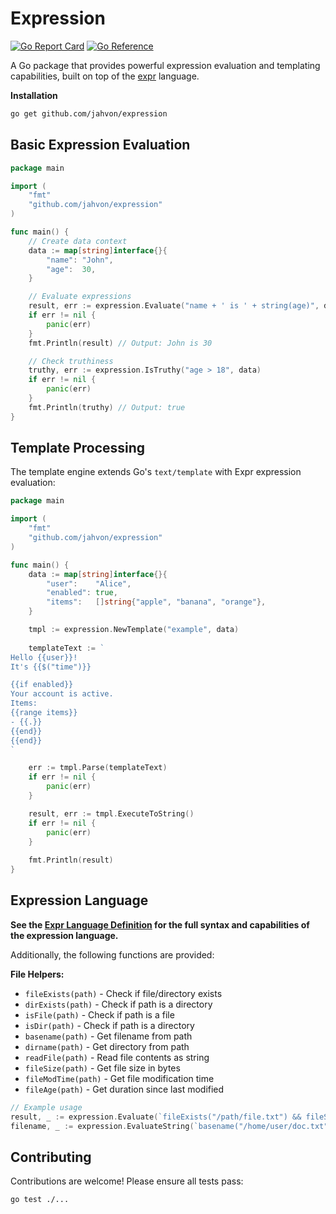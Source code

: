 # Expression

[![Go Report Card](https://goreportcard.com/badge/github.com/jahvon/expression)](https://goreportcard.com/report/github.com/jahvon/expression)
[![Go Reference](https://pkg.go.dev/badge/github.com/jahvon/expression.svg)](https://pkg.go.dev/github.com/jahvon/expression)

A Go package that provides powerful expression evaluation and templating capabilities, 
built on top of the [expr](https://github.com/expr-lang/expr) language.

**Installation**

```bash
go get github.com/jahvon/expression
```

## Basic Expression Evaluation

```go
package main

import (
    "fmt"
    "github.com/jahvon/expression"
)

func main() {
    // Create data context
    data := map[string]interface{}{
        "name": "John",
        "age":  30,
    }

    // Evaluate expressions
    result, err := expression.Evaluate("name + ' is ' + string(age)", data)
    if err != nil {
        panic(err)
    }
    fmt.Println(result) // Output: John is 30

    // Check truthiness
    truthy, err := expression.IsTruthy("age > 18", data)
    if err != nil {
        panic(err)
    }
    fmt.Println(truthy) // Output: true
}
```

## Template Processing

The template engine extends Go's `text/template` with Expr expression evaluation:

```go
package main

import (
    "fmt"
    "github.com/jahvon/expression"
)

func main() {
    data := map[string]interface{}{
        "user":    "Alice",
        "enabled": true,
        "items":   []string{"apple", "banana", "orange"},
    }

    tmpl := expression.NewTemplate("example", data)
    
    templateText := `
Hello {{user}}!
It's {{$("time")}}

{{if enabled}}
Your account is active.
Items:
{{range items}}
- {{.}}
{{end}}
{{end}}
`

    err := tmpl.Parse(templateText)
    if err != nil {
        panic(err)
    }

    result, err := tmpl.ExecuteToString()
    if err != nil {
        panic(err)
    }
    
    fmt.Println(result)
}
```

## Expression Language

**See the [Expr Language Definition](https://expr-lang.org/docs/language-definition) for the full syntax and 
capabilities of the expression language.**

Additionally, the following functions are provided:

**File Helpers:**
- `fileExists(path)` - Check if file/directory exists
- `dirExists(path)` - Check if path is a directory  
- `isFile(path)` - Check if path is a file
- `isDir(path)` - Check if path is a directory
- `basename(path)` - Get filename from path
- `dirname(path)` - Get directory from path
- `readFile(path)` - Read file contents as string
- `fileSize(path)` - Get file size in bytes
- `fileModTime(path)` - Get file modification time
- `fileAge(path)` - Get duration since last modified

```go
// Example usage
result, _ := expression.Evaluate(`fileExists("/path/file.txt") && fileSize("/path/file.txt") > 0`, nil)
filename, _ := expression.EvaluateString(`basename("/home/user/doc.txt")`, nil) // "doc.txt"
```

## Contributing

Contributions are welcome! Please ensure all tests pass:

```bash
go test ./...
```
